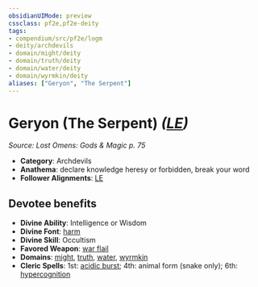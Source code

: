 ```yaml
---
obsidianUIMode: preview
cssclass: pf2e,pf2e-deity
tags:
- compendium/src/pf2e/logm
- deity/archdevils
- domain/might/deity
- domain/truth/deity
- domain/water/deity
- domain/wyrmkin/deity
aliases: ["Geryon", "The Serpent"]
---
```

# Geryon (The Serpent) *([LE](rules/traits/le-b1.md "Lawful Evil Alignment Trait"))*  
*Source: Lost Omens: Gods & Magic p. 75*  

- **Category**: Archdevils
- **Anathema**: declare knowledge heresy or forbidden, break your word
- **Follower Alignments**: [LE](rules/traits/le-b1.md "Lawful Evil Alignment Trait")

## Devotee benefits

- **Divine Ability**: Intelligence or Wisdom
- **Divine Font**: [harm](harm.md)
- **Divine Skill**: Occultism
- **Favored Weapon**: [war flail](war-flail.md)
- **Domains**: [might](Reference/Compendium/Setting/domains.md#Might), [truth](Reference/Compendium/Setting/domains.md#Truth), [water](Reference/Compendium/Setting/domains.md#Water), [wyrmkin](Reference/Compendium/Setting/domains.md#Wyrmkin)
- **Cleric Spells**: 1st: [acidic burst](acidic-burst-logm.md); 4th: animal form (snake only); 6th: [hypercognition](hypercognition.md)